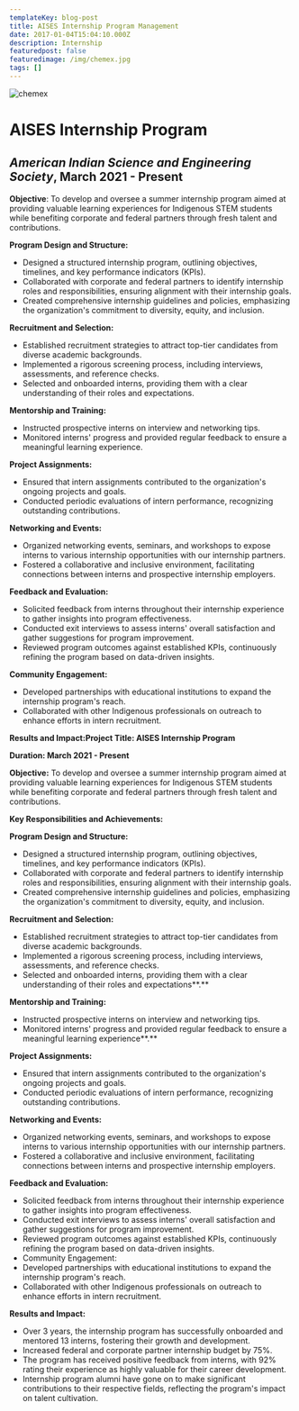 ```yaml
---
templateKey: blog-post
title: AISES Internship Program Management
date: 2017-01-04T15:04:10.000Z
description: Internship
featuredpost: false
featuredimage: /img/chemex.jpg
tags: []
---
```

![chemex](/img/d6467d8d-94a4-4eff-9f51-ef9e6e127ba3.jpeg)

# AISES Internship Program 

## *American Indian Science and Engineering Society*, March 2021 - Present

**Objective**: To develop and oversee a summer internship program aimed at providing valuable learning experiences for Indigenous STEM students while benefiting corporate and federal partners through fresh talent and contributions.

**Program Design and Structure:**

* Designed a structured internship program, outlining objectives, timelines, and key performance indicators (KPIs).
* Collaborated with corporate and federal partners to identify internship roles and responsibilities, ensuring alignment with their internship goals.
* Created comprehensive internship guidelines and policies, emphasizing the organization's commitment to diversity, equity, and inclusion.

**Recruitment and Selection:**

* Established recruitment strategies to attract top-tier candidates from diverse academic backgrounds.
* Implemented a rigorous screening process, including interviews, assessments, and reference checks.
* Selected and onboarded interns, providing them with a clear understanding of their roles and expectations.

**Mentorship and Training:**

* Instructed prospective interns on interview and networking tips. 
* Monitored interns' progress and provided regular feedback to ensure a meaningful learning experience.

**Project Assignments:**

* Ensured that intern assignments contributed to the organization's ongoing projects and goals.
* Conducted periodic evaluations of intern performance, recognizing outstanding contributions.

**Networking and Events:**

* Organized networking events, seminars, and workshops to expose interns to various internship opportunities with our internship partners.
* Fostered a collaborative and inclusive environment, facilitating connections between interns and prospective internship employers. 

**Feedback and Evaluation:**

* Solicited feedback from interns throughout their internship experience to gather insights into program effectiveness.
* Conducted exit interviews to assess interns' overall satisfaction and gather suggestions for program improvement.
* Reviewed program outcomes against established KPIs, continuously refining the program based on data-driven insights.

**Community Engagement:**

* Developed partnerships with educational institutions to expand the internship program's reach.
* Collaborated with other Indigenous professionals on outreach to enhance efforts in intern recruitment.

**Results and Impact:Project Title: AISES Internship Program** 

**Duration: March 2021 - Present**

**Objective:** To develop and oversee a summer internship program aimed at providing valuable learning experiences for Indigenous STEM students while benefiting corporate and federal partners through fresh talent and contributions.

**Key Responsibilities and Achievements:**

**Program Design and Structure:**

* Designed a structured internship program, outlining objectives, timelines, and key performance indicators (KPIs).
* Collaborated with corporate and federal partners to identify internship roles and responsibilities, ensuring alignment with their internship goals.
* Created comprehensive internship guidelines and policies, emphasizing the organization's commitment to diversity, equity, and inclusion.

**Recruitment and Selection:**

* Established recruitment strategies to attract top-tier candidates from diverse academic backgrounds.
* Implemented a rigorous screening process, including interviews, assessments, and reference checks.
* Selected and onboarded interns, providing them with a clear understanding of their roles and expectations**.**

**Mentorship and Training:**

* Instructed prospective interns on interview and networking tips. 
* Monitored interns' progress and provided regular feedback to ensure a meaningful learning experience**.**

**Project Assignments:**

* Ensured that intern assignments contributed to the organization's ongoing projects and goals.
* Conducted periodic evaluations of intern performance, recognizing outstanding contributions.

**Networking and Events:**

* Organized networking events, seminars, and workshops to expose interns to various internship opportunities with our internship partners.
* Fostered a collaborative and inclusive environment, facilitating connections between interns and prospective internship employers. 

**Feedback and Evaluation:**

* Solicited feedback from interns throughout their internship experience to gather insights into program effectiveness.
* Conducted exit interviews to assess interns' overall satisfaction and gather suggestions for program improvement.
* Reviewed program outcomes against established KPIs, continuously refining the program based on data-driven insights.
* Community Engagement:
* Developed partnerships with educational institutions to expand the internship program's reach.
* Collaborated with other Indigenous professionals on outreach to enhance efforts in intern recruitment.

**Results and Impact:**

* Over 3 years, the internship program has successfully onboarded and mentored 13 interns, fostering their growth and development.
* Increased federal and corporate partner internship budget by 75%.
* The program has received positive feedback from interns, with 92% rating their experience as highly valuable for their career development.
* Internship program alumni have gone on to make significant contributions to their respective fields, reflecting the program's impact on talent cultivation.